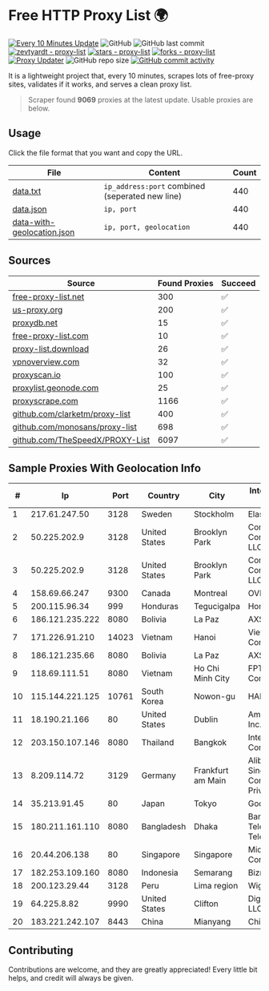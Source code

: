 
# Free HTTP Proxy List 🌍

[![Every 10 Minutes Update](https://github.com/mertguvencli/http-proxy-list/actions/workflows/main.yml/badge.svg?branch=main)](https://github.com/mertguvencli/http-proxy-list/actions/workflows/main.yml)
![GitHub](https://img.shields.io/github/license/mertguvencli/http-proxy-list)
![GitHub last commit](https://img.shields.io/github/last-commit/mertguvencli/http-proxy-list)
[![zevtyardt - proxy-list](https://img.shields.io/static/v1?label=zevtyardt&message=proxy-list&color=blue&logo=github)](https://github.com/zevtyardt/proxy-list "Go to GitHub repo")
[![stars - proxy-list](https://img.shields.io/github/stars/zevtyardt/proxy-list?style=social)](https://github.com/zevtyardt/proxy-list)
[![forks - proxy-list](https://img.shields.io/github/forks/zevtyardt/proxy-list?style=social)](https://github.com/zevtyardt/proxy-list)
[![Proxy Updater](https://github.com/zevtyardt/proxy-list/workflows/Proxy%20Updater/badge.svg)](https://github.com/zevtyardt/proxy-list/actions?query=workflow:"Proxy+Updater")
![GitHub repo size](https://img.shields.io/github/repo-size/zevtyardt/proxy-list)
[![GitHub commit activity](https://img.shields.io/github/commit-activity/m/zevtyardt/proxy-list?logo=commits)](https://github.com/zevtyardt/proxy-list/commits/main)

It is a lightweight project that, every 10 minutes, scrapes lots of free-proxy sites, validates if it works, and serves a clean proxy list.

> Scraper found **9069** proxies at the latest update. Usable proxies are below.

## Usage

Click the file format that you want and copy the URL.

|File|Content|Count|
|----|-------|-----|
|[data.txt](https://raw.githubusercontent.com/mertguvencli/http-proxy-list/main/proxy-list/data.txt)|`ip_address:port` combined (seperated new line)|440|
|[data.json](https://raw.githubusercontent.com/mertguvencli/http-proxy-list/main/proxy-list/data.json)|`ip, port`|440|
|[data-with-geolocation.json](https://raw.githubusercontent.com/mertguvencli/http-proxy-list/main/proxy-list/data-with-geolocation.json)|`ip, port, geolocation`|440|

## Sources

|Source|Found Proxies|Succeed|
|------|-------------|-------|
|[free-proxy-list.net](https://free-proxy-list.net)|300|✅|
|[us-proxy.org](https://www.us-proxy.org)|200|✅|
|[proxydb.net](http://proxydb.net)|15|✅|
|[free-proxy-list.com](https://free-proxy-list.com/?page=&port=&type%5B%5D=http&type%5B%5D=https&up_time=0&search=Search)|10|✅|
|[proxy-list.download](https://www.proxy-list.download/HTTP)|26|✅|
|[vpnoverview.com](https://vpnoverview.com/privacy/anonymous-browsing/free-proxy-servers)|32|✅|
|[proxyscan.io](https://www.proxyscan.io)|100|✅|
|[proxylist.geonode.com](https://proxylist.geonode.com/api/proxy-list?limit=300&page=1&sort_by=lastChecked&sort_type=desc&protocols=http,https)|25|✅|
|[proxyscrape.com](https://api.proxyscrape.com/v2/?request=displayproxies&protocol=http&timeout=10000&country=all&ssl=all&anonymity=all)|1166|✅|
|[github.com/clarketm/proxy-list](https://raw.githubusercontent.com/clarketm/proxy-list/master/proxy-list-raw.txt)|400|✅|
|[github.com/monosans/proxy-list](https://raw.githubusercontent.com/monosans/proxy-list/main/proxies/http.txt)|698|✅|
|[github.com/TheSpeedX/PROXY-List](https://raw.githubusercontent.com/TheSpeedX/PROXY-List/master/http.txt)|6097|✅|


## Sample Proxies With Geolocation Info

|#|Ip|Port|Country|City|Internet Service Provider|
|-|--|----|-------|----|-------------------------|
|1|217.61.247.50|3128|Sweden|Stockholm|Elastx AB|
|2|50.225.202.9|3128|United States|Brooklyn Park|Comcast Cable Communications, LLC|
|3|50.225.202.9|3128|United States|Brooklyn Park|Comcast Cable Communications, LLC|
|4|158.69.66.247|9300|Canada|Montreal|OVH SAS|
|5|200.115.96.34|999|Honduras|Tegucigalpa|Honduvision SRL|
|6|186.121.235.222|8080|Bolivia|La Paz|AXS Bolivia S. A.|
|7|171.226.91.210|14023|Vietnam|Hanoi|Viettel Corporation|
|8|186.121.235.66|8080|Bolivia|La Paz|AXS Bolivia S. A.|
|9|118.69.111.51|8080|Vietnam|Ho Chi Minh City|FPT Telecom Company|
|10|115.144.221.125|10761|South Korea|Nowon-gu|HAIonNet|
|11|18.190.21.166|80|United States|Dublin|Amazon.com, Inc.|
|12|203.150.107.146|8080|Thailand|Bangkok|Internet Thailand Company Ltd|
|13|8.209.114.72|3129|Germany|Frankfurt am Main|Alibaba.com Singapore E-Commerce Private Limited|
|14|35.213.91.45|80|Japan|Tokyo|Google LLC|
|15|180.211.161.110|8080|Bangladesh|Dhaka|Bangladesh Telegraph & Telephone Board|
|16|20.44.206.138|80|Singapore|Singapore|Microsoft Corporation|
|17|182.253.109.160|8080|Indonesia|Semarang|Biznet Metronet|
|18|200.123.29.44|3128|Peru|Lima region|Wigo S.A.|
|19|64.225.8.82|9990|United States|Clifton|DigitalOcean, LLC|
|20|183.221.242.107|8443|China|Mianyang|China Mobile|



## Contributing

Contributions are welcome, and they are greatly appreciated! Every
little bit helps, and credit will always be given.

